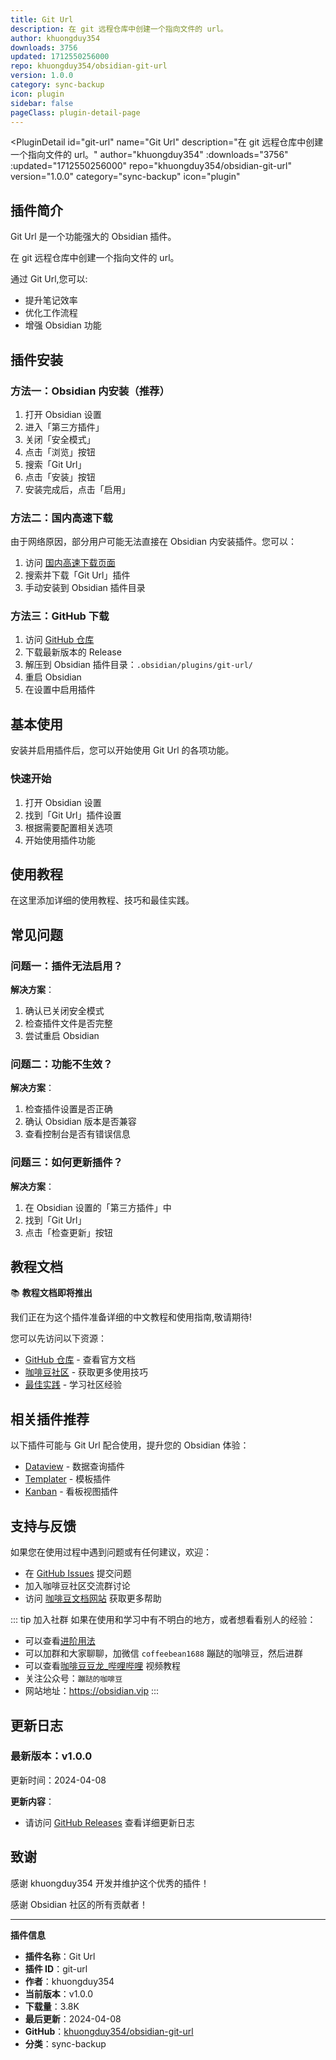 ```yaml
---
title: Git Url
description: 在 git 远程仓库中创建一个指向文件的 url。
author: khuongduy354
downloads: 3756
updated: 1712550256000
repo: khuongduy354/obsidian-git-url
version: 1.0.0
category: sync-backup
icon: plugin
sidebar: false
pageClass: plugin-detail-page
---
```


<PluginDetail
  id="git-url"
  name="Git Url"
  description="在 git 远程仓库中创建一个指向文件的 url。"
  author="khuongduy354"
  :downloads="3756"
  :updated="1712550256000"
  repo="khuongduy354/obsidian-git-url"
  version="1.0.0"
  category="sync-backup"
  icon="plugin"
>

<!-- AUTO_GENERATED_START -->
## 插件简介

Git Url 是一个功能强大的 Obsidian 插件。

在 git 远程仓库中创建一个指向文件的 url。

通过 Git Url,您可以:

- 提升笔记效率
- 优化工作流程
- 增强 Obsidian 功能

<!-- AUTO_GENERATED_END -->

<!-- AUTO_GENERATED_START -->
## 插件安装

### 方法一：Obsidian 内安装（推荐）

1. 打开 Obsidian 设置
2. 进入「第三方插件」
3. 关闭「安全模式」
4. 点击「浏览」按钮
5. 搜索「Git Url」
6. 点击「安装」按钮
7. 安装完成后，点击「启用」

### 方法二：国内高速下载

由于网络原因，部分用户可能无法直接在 Obsidian 内安装插件。您可以：

1. 访问 [国内高速下载页面](/zh/documentation/obsidian-plugins-download.html)
2. 搜索并下载「Git Url」插件
3. 手动安装到 Obsidian 插件目录

### 方法三：GitHub 下载

1. 访问 [GitHub 仓库](https://github.com/khuongduy354/obsidian-git-url)
2. 下载最新版本的 Release
3. 解压到 Obsidian 插件目录：`.obsidian/plugins/git-url/`
4. 重启 Obsidian
5. 在设置中启用插件

## 基本使用

安装并启用插件后，您可以开始使用 Git Url 的各项功能。

### 快速开始

1. 打开 Obsidian 设置
2. 找到「Git Url」插件设置
3. 根据需要配置相关选项
4. 开始使用插件功能

<!-- AUTO_GENERATED_END -->

<!-- CUSTOM_CONTENT_START:tutorial -->
## 使用教程

在这里添加详细的使用教程、技巧和最佳实践。

<!-- CUSTOM_CONTENT_END:tutorial -->

<!-- SHARED_CONTENT_START -->
## 常见问题

### 问题一：插件无法启用？

**解决方案**：
1. 确认已关闭安全模式
2. 检查插件文件是否完整
3. 尝试重启 Obsidian

### 问题二：功能不生效？

**解决方案**：
1. 检查插件设置是否正确
2. 确认 Obsidian 版本是否兼容
3. 查看控制台是否有错误信息

### 问题三：如何更新插件？

**解决方案**：
1. 在 Obsidian 设置的「第三方插件」中
2. 找到「Git Url」
3. 点击「检查更新」按钮

## 教程文档

📚 **教程文档即将推出**

我们正在为这个插件准备详细的中文教程和使用指南,敬请期待!

您可以先访问以下资源：
- [GitHub 仓库](https://github.com/khuongduy354/obsidian-git-url) - 查看官方文档
- [咖啡豆社区](/zh/bases/) - 获取更多使用技巧
- [最佳实践](/zh/best-practices/) - 学习社区经验

## 相关插件推荐

以下插件可能与 Git Url 配合使用，提升您的 Obsidian 体验：

- [Dataview](/zh/plugins/dataview.html) - 数据查询插件
- [Templater](/zh/plugins/templater-obsidian.html) - 模板插件
- [Kanban](/zh/plugins/obsidian-kanban.html) - 看板视图插件

## 支持与反馈

如果您在使用过程中遇到问题或有任何建议，欢迎：

- 在 [GitHub Issues](https://github.com/khuongduy354/obsidian-git-url/issues) 提交问题
- 加入咖啡豆社区交流群讨论
- 访问 [咖啡豆文档网站](https://obsidian.vip) 获取更多帮助

::: tip 加入社群
如果在使用和学习中有不明白的地方，或者想看看别人的经验：
- 可以查看[进阶用法](/zh/advanced)
- 可以加群和大家聊聊，加微信 `coffeebean1688` 蹦跶的咖啡豆，然后进群
- 可以查看[咖啡豆豆龙_哔哩哔哩](https://space.bilibili.com/618777356) 视频教程
- 关注公众号：`蹦跶的咖啡豆`
- 网站地址：https://obsidian.vip
:::
<!-- SHARED_CONTENT_END -->

<!-- AUTO_GENERATED_START -->
## 更新日志

### 最新版本：v1.0.0

更新时间：2024-04-08

**更新内容**：
- 请访问 [GitHub Releases](https://github.com/khuongduy354/obsidian-git-url/releases) 查看详细更新日志

## 致谢

感谢 khuongduy354 开发并维护这个优秀的插件！

感谢 Obsidian 社区的所有贡献者！

---

**插件信息**
- **插件名称**：Git Url
- **插件 ID**：git-url
- **作者**：khuongduy354
- **当前版本**：v1.0.0
- **下载量**：3.8K
- **最后更新**：2024-04-08
- **GitHub**：[khuongduy354/obsidian-git-url](https://github.com/khuongduy354/obsidian-git-url)
- **分类**：sync-backup
<!-- AUTO_GENERATED_END -->

</PluginDetail>

